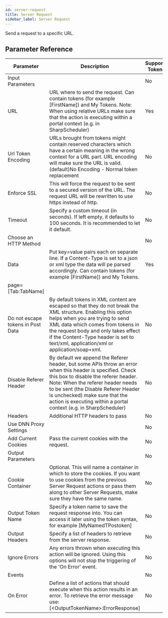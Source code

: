 ```yaml
---
id: server-request
title: Server Request
sidebar_label: Server Request
---
```



Send a request to a specific URL.

## Parameter Reference
| Parameter | Description | Supports Tokens | Default |
| -- | -- | -- | -- |
| Input Parameters |  | No | None |
| URL | URL where to send the request. Can contain tokens (for example [FirstName]) and My Tokens. Note: When using relative URLs make sure that the action is executing within a portal context (e.g. in SharpScheduler) | Yes | http://example.com |
| Url Token Encoding | URLs brought from tokens might contain reserved characters which have a certain meaning in the wrong context for a URL part. URL encoding will make sure the URL is valid. (default)No Encoding - Normal token replacement | No | Url |
| Enforce SSL | This will force the request to be sent to a secured version of the URL. The request URL will be rewritten to use https instead of http. | No | None |
| Timeout | Specify a custom timeout (in seconds). If left empty, it defaults to 100 seconds. It is recommended to let it default. | No | None |
| Choose an HTTP Method |  | No | None |
| Data | Put key=value pairs each on separate line. If a Content-Type is set to a json or xml type the data will pe parsed accordingly. Can contain tokens (for example [FirstName]) and My Tokens. | Yes | name=[FirstName]
page=[Tab:TabName] |
| Do not escape tokens in Post Data | By default tokens in XML content are escaped so that they do not break the XML structure. Enabling this option helps when you are trying to send XML data which comes from tokens in the request body and only takes effect if the Content-Type header is set to text/xml, application/xml or application/soap+xml. | No | None |
| Disable Referer Header | By default we append the Referer header, but some APIs throw an error when this header is specified. Check this box to disable the referer header. Note: When the referer header needs to be sent (the Disable Referer Header is unchecked) make sure that the action is executing within a portal context (e.g. in SharpScheduler) | No | None |
| Headers | Additional HTTP headers to pass | No | None |
| Use DNN Proxy Settings |  | No | None |
| Add Current Cookies | Pass the current cookies with the request. | No | None |
| Output Parameters |  | No | None |
| Cookie Container | Optional. This will name a container in which to store the cookies. If you want to use cookies from the previous Server Request actions or pass them along to other Server Requests, make sure they have the same name. | No | None |
| Output Token Name | Specify a token name to save the request response into. You can access it later using the token syntax, for example [MyNamedTPostoken] | No | None |
| Output Headers | Specify a list of headers to retrieve from the server response. | No | None |
| Ignore Errors | Any errors thrown when executing this action will be ignored. Using this options will not stop the triggering of the 'On Error' event. | No | None |
| Events |  | No | None |
| On Error | Define a list of actions that should execute when this action results in an error. To retrieve the error message use: [&lt;OutputTokenName&gt;:ErrorResponse] | No | None |
